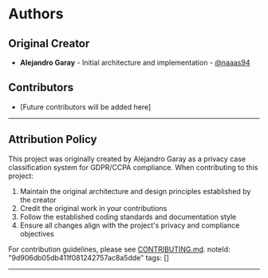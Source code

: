 # Authors

## Original Creator
- **Alejandro Garay** - Initial architecture and implementation - [@naaas94](https://github.com/naaas94)

## Contributors
- [Future contributors will be added here]

---

## Attribution Policy

This project was originally created by Alejandro Garay as a privacy case classification system for GDPR/CCPA compliance. When contributing to this project:

1. Maintain the original architecture and design principles established by the creator
2. Credit the original work in your contributions
3. Follow the established coding standards and documentation style
4. Ensure all changes align with the project's privacy and compliance objectives

For contribution guidelines, please see [CONTRIBUTING.md](CONTRIBUTING.md). 
noteId: "9d906db05db411f081242757ac8a5dde"
tags: []

---

 